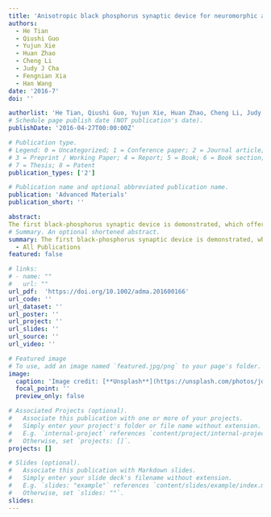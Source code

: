 ```yaml
---
title: 'Anisotropic black phosphorus synaptic device for neuromorphic applications'
authors:
  - He Tian
  - Qiushi Guo
  - Yujun Xie
  - Huan Zhao
  - Cheng Li
  - Judy J Cha
  - Fengnian Xia
  - Han Wang
date: '2016-7'
doi: ''

authorlist: 'He Tian, Qiushi Guo, Yujun Xie, Huan Zhao, Cheng Li, Judy J Cha, Fengnian Xia, Han Wang'
# Schedule page publish date (NOT publication's date).
publishDate: '2016-04-27T00:00:00Z'

# Publication type.
# Legend: 0 = Uncategorized; 1 = Conference paper; 2 = Journal article;
# 3 = Preprint / Working Paper; 4 = Report; 5 = Book; 6 = Book section;
# 7 = Thesis; 8 = Patent
publication_types: ['2']

# Publication name and optional abbreviated publication name.
publication: 'Advanced Materials'
publication_short: ''

abstract: 
The first black-phosphorus synaptic device is demonstrated, which offers intrinsic anisotropy in its synaptic characteristics directly resulting from its low crystalline symmetry. Key features of biological synapses, such as long-term plasticity with heterogeneity, including long-term potentiation/depression and spike-timing-dependent plasticity, are mimicked. This demonstration represents an important step toward introducing intrinsic heterogeneity to artificial neuromorphic systems.
# Summary. An optional shortened abstract.
summary: The first black-phosphorus synaptic device is demonstrated, which offers intrinsic anisotropy in its synaptic characteristics directly resulting from its low crystalline symmetry. Key features of biological synapses, 
  - All Publications
featured: false

# links:
# - name: ""
#   url: ""
url_pdf:  'https://doi.org/10.1002/adma.201600166'
url_code: ''
url_dataset: ''
url_poster: ''
url_project: ''
url_slides: ''
url_source: ''
url_video: ''

# Featured image
# To use, add an image named `featured.jpg/png` to your page's folder.
image:
  caption: 'Image credit: [**Unsplash**](https://unsplash.com/photos/jdD8gXaTZsc)'
  focal_point: ''
  preview_only: false

# Associated Projects (optional).
#   Associate this publication with one or more of your projects.
#   Simply enter your project's folder or file name without extension.
#   E.g. `internal-project` references `content/project/internal-project/index.md`.
#   Otherwise, set `projects: []`.
projects: []

# Slides (optional).
#   Associate this publication with Markdown slides.
#   Simply enter your slide deck's filename without extension.
#   E.g. `slides: "example"` references `content/slides/example/index.md`.
#   Otherwise, set `slides: ""`.
slides:
---
```

